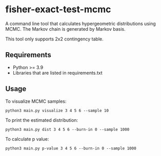 # fisher-exact-test-mcmc

A command line tool that calculates hypergeometric distributions using MCMC.
The Markov chain is generated by Markov basis.

This tool only supports 2x2 contingency table.

## Requirements

- Python >= 3.9
- Libraries that are listed in requirements.txt

## Usage

To visualize MCMC samples:

```
python3 main.py visualize 3 4 5 6 --sample 10
```

To print the estimated distribution:

```
python3 main.py dist 3 4 5 6 --burn-in 0 --sample 1000
```

To calculate p value:

```
python3 main.py p-value 3 4 5 6 --burn-in 0 --sample 1000
```
